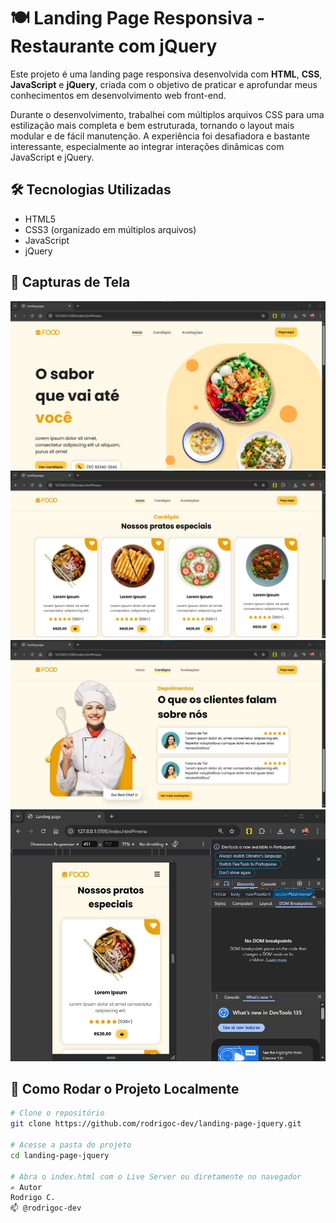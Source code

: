 # 🍽️ Landing Page Responsiva - Restaurante com jQuery

Este projeto é uma landing page responsiva desenvolvida com **HTML**, **CSS**, **JavaScript** e **jQuery**, criada com o objetivo de praticar e aprofundar meus conhecimentos em desenvolvimento web front-end.

Durante o desenvolvimento, trabalhei com múltiplos arquivos CSS para uma estilização mais completa e bem estruturada, tornando o layout mais modular e de fácil manutenção. A experiência foi desafiadora e bastante interessante, especialmente ao integrar interações dinâmicas com JavaScript e jQuery.

## 🛠️ Tecnologias Utilizadas

- HTML5  
- CSS3 (organizado em múltiplos arquivos)
- JavaScript  
- jQuery

## 📸 Capturas de Tela

![Screenshot 1](src/images/Captura%20de%20tela%202025-05-05%20131432.jpg)
![Screenshot 2](src/images/Captura%20de%20tela%202025-05-05%20131543.jpg)
![Screenshot 3](src/images/Captura%20de%20tela%202025-05-05%20131628.jpg)
![Screenshot 4](src/images/Captura%20de%20tela%202025-05-05%20131750.jpg)

## 🚀 Como Rodar o Projeto Localmente

```bash
# Clone o repositório
git clone https://github.com/rodrigoc-dev/landing-page-jquery.git

# Acesse a pasta do projeto
cd landing-page-jquery

# Abra o index.html com o Live Server ou diretamente no navegador
✍️ Autor
Rodrigo C.
📫 @rodrigoc-dev
